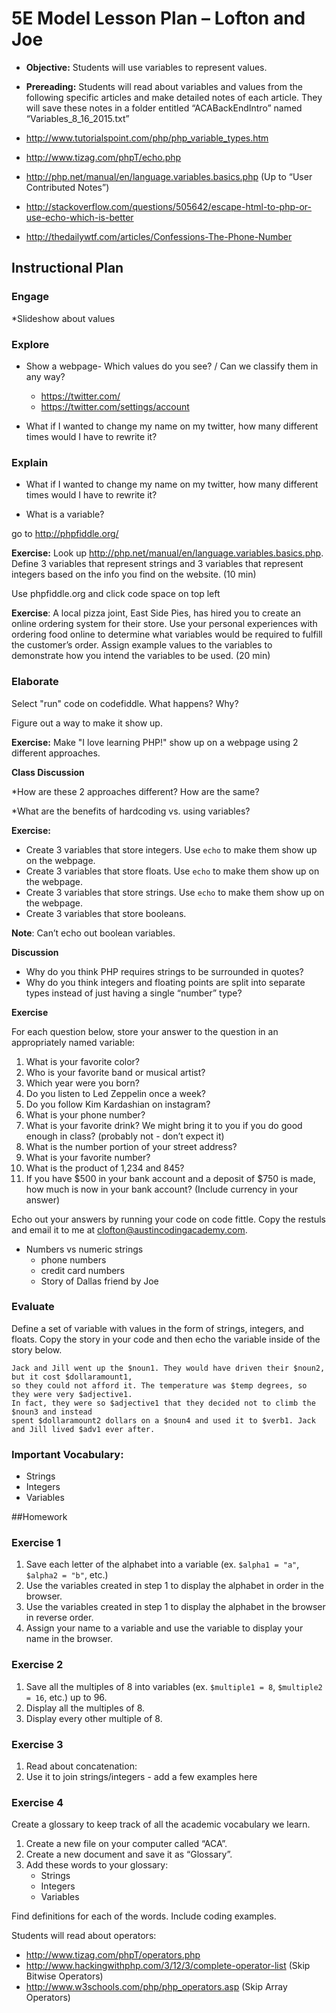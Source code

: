 # 5E Model Lesson Plan – Lofton and Joe
 
* **Objective:** Students will use variables to represent values.
* **Prereading:** Students will read about variables and values from the following specific articles and make detailed notes of each article.
They will save these notes in a folder entitled “ACABackEndIntro” named “Variables_8_16_2015.txt”

* http://www.tutorialspoint.com/php/php_variable_types.htm 
* http://www.tizag.com/phpT/echo.php 
* http://php.net/manual/en/language.variables.basics.php (Up to “User Contributed Notes”)
* http://stackoverflow.com/questions/505642/escape-html-to-php-or-use-echo-which-is-better
* http://thedailywtf.com/articles/Confessions-The-Phone-Number 


## Instructional Plan

### Engage
 
*Slideshow about values

### Explore

* Show a webpage- Which values do you see? / Can we classify them in any way?
    + https://twitter.com/ 
    + https://twitter.com/settings/account



* What if I wanted to change my name on my twitter, how many different times would I have to rewrite it?

### Explain

* What if I wanted to change my name on my twitter, how many different times would I have to rewrite it?

* What is a variable?

go to http://phpfiddle.org/

**Exercise:** Look up http://php.net/manual/en/language.variables.basics.php.  Define 3 variables that represent strings and 3 variables that represent integers based on the info you find on the website. (10 min)

Use phpfiddle.org and click code space on top left

**Exercise**: A local pizza joint, East Side Pies, has hired you to create an online ordering system for their store. Use your personal experiences with ordering food online to determine what variables would be required to fulfill the customer’s order. Assign example values to the variables to demonstrate how you intend the variables to be used.
(20 min)


### Elaborate

Select "run" code on codefiddle. What happens? Why?

Figure out a way to make it show up.

**Exercise:** Make "I love learning PHP!" show up on a webpage using 2 different approaches. 

**Class Discussion**

*How are these 2 approaches different? How are the same?

*What are the benefits of hardcoding vs. using variables?

**Exercise:**

* Create 3 variables that store integers. Use `echo` to make them show up on the webpage.
* Create 3 variables that store floats. Use `echo` to make them show up on the webpage.
* Create 3 variables that store strings. Use `echo` to make them show up on the webpage.
* Create 3 variables that store booleans.

**Note**: Can’t echo out boolean variables.

**Discussion**

* Why do you think PHP requires strings to be surrounded in quotes?
* Why do you think integers and floating points are split into separate
types instead of just having a single “number” type?

**Exercise**

For each question below, store your answer to the question in an appropriately named variable:

1. What is your favorite color?
2. Who is your favorite band or musical artist?
3. Which year were you born?
4. Do you listen to Led Zeppelin once a week?
5. Do you follow Kim Kardashian on instagram?
6. What is your phone number?
7. What is your favorite drink? We might bring it to you if you do good enough in class? (probably not - don’t expect it)
8. What is the number portion of your street address?
9. What is your favorite number?
10. What is the product of 1,234 and 845?
11. If you have $500 in your bank account and a deposit of $750 is made, how much is now in your bank account? (Include currency in your answer)

Echo out your answers by running your code on code fittle. Copy the restuls and email it to me at clofton@austincodingacademy.com.


* Numbers vs numeric strings
    + phone numbers
    + credit card numbers
    + Story of Dallas friend by Joe

### Evaluate

Define a set of variable with values in the form of strings, integers, and floats. Copy the story in your code and then echo the variable inside of the story below. 


```
Jack and Jill went up the $noun1. They would have driven their $noun2, but it cost $dollaramount1,
so they could not afford it. The temperature was $temp degrees, so they were very $adjective1.
In fact, they were so $adjective1 that they decided not to climb the $noun3 and instead
spent $dollaramount2 dollars on a $noun4 and used it to $verb1. Jack and Jill lived $adv1 ever after.
```


### Important Vocabulary:

* Strings
* Integers
* Variables


##Homework

### Exercise 1

1. Save each letter of the alphabet into a variable (ex. `$alpha1 = "a"`, `$alpha2 = "b"`, etc.)
2. Use the variables created in step 1 to display the alphabet in order in the browser.
3. Use the variables created in step 1 to display the alphabet in the browser in reverse order.
4. Assign your name to a variable and use the variable to display your name in the browser.

### Exercise 2

1. Save all the multiples of 8 into variables (ex. `$multiple1 = 8`, `$multiple2 = 16`, etc.) up to 96.
2. Display all the multiples of 8. 
3. Display every other multiple of 8.

### Exercise 3

1. Read about concatenation: 
2. Use it to join strings/integers - add a few examples here

### Exercise 4

Create a glossary to keep track of all the academic vocabulary we learn.

1. Create a new file on your computer called “ACA”.
2. Create a new document and save it as “Glossary”.
3. Add these words to your glossary:
    * Strings
    * Integers
    * Variables
    
Find definitions for each of the words. Include coding examples.


Students will read about operators:

* http://www.tizag.com/phpT/operators.php
* http://www.hackingwithphp.com/3/12/3/complete-operator-list (Skip Bitwise Operators)
* http://www.w3schools.com/php/php_operators.asp (Skip Array Operators)
